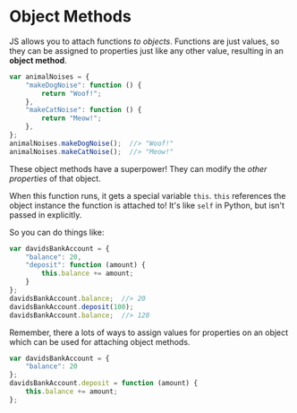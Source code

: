 # Object Methods
JS allows you to attach functions _to objects_.
Functions are just values, so they can be assigned to properties just like any other value, resulting in an **object method**.
```js
var animalNoises = {
    "makeDogNoise": function () {
        return "Woof!";
    },
    "makeCatNoise": function () {
        return "Meow!";
    },
};
animalNoises.makeDogNoise();  //> "Woof!"
animalNoises.makeCatNoise();  //> "Meow!"
```

These object methods have a superpower!
They can modify the _other properties_ of that object.

When this function runs, it gets a special variable `this`.
`this` references the object instance the function is attached to!
It's like `self` in Python, but isn't passed in explicitly.

So you can do things like:
```js
var davidsBankAccount = {
    "balance": 20,
    "deposit": function (amount) {
        this.balance += amount;
    }
};
davidsBankAccount.balance;  //> 20
davidsBankAccount.deposit(100);
davidsBankAccount.balance;  //> 120
```

Remember, there a lots of ways to assign values for properties on an object which can be used for attaching object methods.
```js
var davidsBankAccount = {
    "balance": 20
};
davidsBankAccount.deposit = function (amount) {
    this.balance += amount;
};
```
